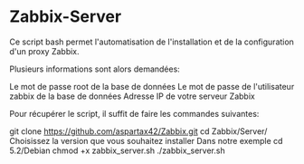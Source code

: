 # Zabbix-Server

Ce script bash permet l'automatisation de l'installation et de la configuration d'un proxy Zabbix.

Plusieurs informations sont alors demandées:

Le mot de passe root de la base de données
Le mot de passe de l'utilisateur zabbix de la base de données
Adresse IP de votre serveur Zabbix


Pour récupérer le script, il suffit de faire les commandes suivantes:

git clone https://github.com/aspartax42/Zabbix.git
cd Zabbix/Server/
Choisissez la version que vous souhaitez installer
Dans notre exemple cd 5.2/Debian
chmod +x zabbix_server.sh
./zabbix_server.sh
